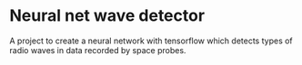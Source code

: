 # Neural net wave detector
 A project to create a neural network with tensorflow which detects types of radio waves in data recorded by space probes.
